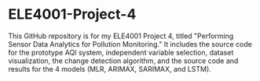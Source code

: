 # ELE4001-Project-4

This GitHub repository is for my ELE4001 Project 4, titled "Performing Sensor Data Analytics for Pollution Monitoring." It includes the source code for the prototype AQI system, independent variable selection, dataset visualization, the change detection algorithm, and the source code and results for the 4 models (MLR, ARIMAX, SARIMAX, and LSTM).
